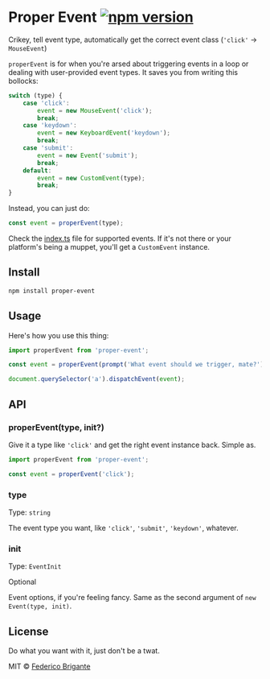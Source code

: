 # Proper Event [![npm version](https://img.shields.io/npm/v/proper-event.svg)](https://www.npmjs.com/package/proper-event)
    
Crikey, tell event type, automatically get the correct event class (`'click'` -> `MouseEvent`)

`properEvent` is for when you're arsed about triggering events in a loop or dealing with user-provided event types. It saves you from writing this bollocks:

```js
switch (type) {
    case 'click':
        event = new MouseEvent('click');
        break;
    case 'keydown':
        event = new KeyboardEvent('keydown');
        break;
    case 'submit':
        event = new Event('submit');
        break;
    default:
        event = new CustomEvent(type);
        break;
}
```

Instead, you can just do:

```js
const event = properEvent(type);
```

Check the [index.ts](./index.ts) file for supported events. If it's not there or your platform's being a muppet, you'll get a `CustomEvent` instance.

## Install

```sh
npm install proper-event
```

## Usage

Here's how you use this thing:

```js
import properEvent from 'proper-event';

const event = properEvent(prompt('What event should we trigger, mate?'));

document.querySelector('a').dispatchEvent(event);
```

## API

### properEvent(type, init?)

Give it a type like `'click'` and get the right event instance back. Simple as.

```js
import properEvent from 'proper-event';

const event = properEvent('click');
```

### type

Type: `string`

The event type you want, like `'click'`, `'submit'`, `'keydown'`, whatever.

### init

Type: `EventInit`

Optional

Event options, if you're feeling fancy. Same as the second argument of `new Event(type, init)`.

## License

Do what you want with it, just don't be a twat.

MIT © [Federico Brigante](https://fregante.com)
